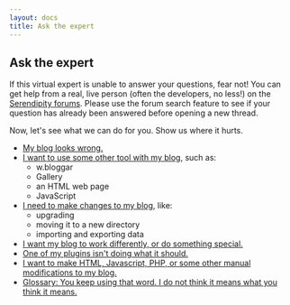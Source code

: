 ```yaml
---
layout: docs
title: Ask the expert
---
```


## Ask the expert

If this virtual expert is unable to answer your questions, fear not! You can get help from a real, live person (often the developers, no less!) on the [Serendipity forums](http://board.s9y.org). Please use the forum search feature to see if your question has already been answered before opening a new thread.

Now, let's see what we can do for you.  Show us where it hurts.

* [My blog looks wrong.](/docs/faq/ask-the-expert/display-problems.html)
* [I want to use some other tool with my blog](/docs/faq/ask-the-expert/external-tools.html), such as:
    * w.bloggar
    * Gallery
    * an HTML web page
    * JavaScript
* [I need to make changes to my blog](/docs/faq/ask-the-expert/maintenance.html), like:
    * upgrading
    * moving it to a new directory
    * importing and exporting data
* [I want my blog to work differently, or do something special.](/docs/faq/ask-the-expert/plugins.html)
* [One of my plugins isn't doing what it should.](/docs/faq/ask-the-expert/plugin-problems.html)
* [I want to make HTML, Javascript, PHP, or some other manual modifications to my blog.](/docs/faq/ask-the-expert/user-modifications.html)
* [Glossary: You keep using that word.  I do not think it means what you think it means.](/docs/faq/ask-the-expert/glossary.html)
